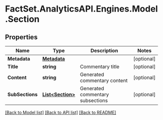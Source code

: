 # FactSet.AnalyticsAPI.Engines.Model.Section

## Properties

Name | Type | Description | Notes
------------ | ------------- | ------------- | -------------
**Metadata** | [**Metadata**](Metadata.md) |  | [optional] 
**Title** | **string** | Commentary title | [optional] 
**Content** | **string** | Generated commentary content | [optional] 
**SubSections** | [**List&lt;Section&gt;**](Section.md) | Generated commentary subsections | [optional] 

[[Back to Model list]](../README.md#documentation-for-models) [[Back to API list]](../README.md#documentation-for-api-endpoints) [[Back to README]](../README.md)

